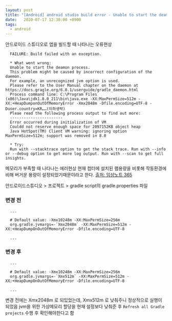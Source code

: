 ```yaml
---
layout: post
title: "[Android] android studio build error - Unable to start the deamon process"
date:   2020-07-17 12:30:00 +0900
tags:
  - android
---
```


안드로이드 스튜디오로 앱을 빌드할 때 나타나는 오류현상

```
  FAILURE: Build failed with an exception.

  * What went wrong:
  Unable to start the deamon process.
  This problem might be caused by incorrect configuration of the daemon.
  For example, an unrecognized jvm option is used.
  Please refer to the User Manual chapter on the daemon at https://docs.gragle.org/6.0.1/userguide/gradle_daemon.html
  Process command line: C:\Program Files (x86)\Java\jdk1.8.0_211\bin\java.exe -XX:MaxPermSize=512m -XX:+HeapDumponOutOfMemoryError -Xmx2048m -Dfile.encoding=UTF-8 -Duser.country=KR……(이하생략)
  Pleae read the following process output to find out more:
  -----------------------
  Error occurred during initialization of VM
  Couldd not reserve enough space for 2097152KB object heap
  Java HotSpot(TM) Client VM warning: ignoring option MaxPermSize=512m; support was removed in 8.0

  * Try:
  Run with --stacktrace option to get the stack trace. Run with --info or --debug option to get more log output. Run with --scan to get full insights.
```

메모리가 부족할 때 나타나는 에러현상
현재 컴터에 설치된 램용량을 비롯해 작동환경에 비해 버거운 용량이 설정되었기때문이라고 한다.
[출처: 임상노트 365](https://kerneler.tistory.com/13)

안드로이드스튜디오 > 프로젝트 > gradle script의 gradle.properties 파일

### 변경 전 
```
  ...
  
  # Default value: -Xmx10248m -XX:MaxPermSize=256m
  org.gradle.jvmargs=-`Xmx2048m` -XX:MaxPermSize=512m -XX:+HeapDumpOnOutOfMemoryError -Dfile.encoding=UTF-8

  ...
```

### 변경 후

```
  ...
  
  # Default value: -Xmx10248m -XX:MaxPermSize=256m
  org.gradle.jvmargs=-`Xmx512m` -XX:MaxPermSize=512m -XX:+HeapDumpOnOutOfMemoryError -Dfile.encoding=UTF-8

  ...
```

변경 전에는 Xmx2048m 로 되있었는데, Xmx512m 로 낮춰주니 정상적으로 실행이 되었음
jvm을 위한 가상메모리 할당을 현재 설정보다 낮춰준 후
`Refresh all Gradle projects` 수행 후 확인해야한다고 함

